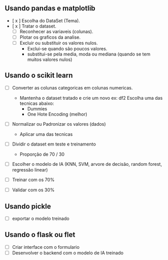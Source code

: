 ## Usando pandas e matplotlib
- [ x ] Escolha do DataSet (Tema).
- [ x ] Tratar o dataset.
    - [ ] Reconhecer as variaveis (colunas).
    - [ ] Plotar os graficos da analise.
    - [ ] Excluir ou substituir os valores nulos.
        - Exclui-se quando são poucos valores.
        - substitui-se pela media, moda ou mediana (quando se tem muitos valores nulos)

## Usando o scikit learn
- [ ] Converter as colunas categoricas em colunas numericas.
    - Mantenha o dataset tratado e crie um novo ex: df2
    Escolha uma das tecnicas abaixo:
        - Dummies
        - One Hote Encoding (melhor)

- [ ] Normalizar ou Padronizar os valores (dados)
    - Aplicar uma das tecnicas

- [ ] Dividir o dataset em teste e treinamento
    - Proporção de 70 / 30
- [ ] Escolher o modelo de IA (KNN, SVM, arvore de decisão, random forest, regressão linear)
- [ ] Treinar com os 70%
- [ ] Validar com os 30%

## Usando pickle
- [ ] exportar o modelo treinado

## Usando o flask ou flet
- [ ] Criar interface com o formulario
- [ ] Desenvolver o backend com o modelo de IA treinado
